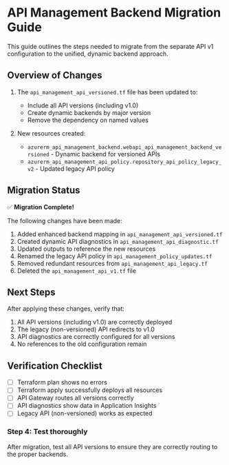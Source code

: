 # API Management Backend Migration Guide

This guide outlines the steps needed to migrate from the separate API v1 configuration to the unified, dynamic backend approach.

## Overview of Changes

1. The `api_management_api_versioned.tf` file has been updated to:
   - Include all API versions (including v1.0)
   - Create dynamic backends by major version
   - Remove the dependency on named values

2. New resources created:
   - `azurerm_api_management_backend.webapi_api_management_backend_versioned` - Dynamic backend for versioned APIs
   - `azurerm_api_management_api_policy.repository_api_policy_legacy_v2` - Updated legacy API policy

## Migration Status

✅ **Migration Complete!**

The following changes have been made:

1. Added enhanced backend mapping in `api_management_api_versioned.tf`
2. Created dynamic API diagnostics in `api_management_api_diagnostic.tf`
3. Updated outputs to reference the new resources
4. Renamed the legacy API policy in `api_management_policy_updates.tf`
5. Removed redundant resources from `api_management_api_legacy.tf`
6. Deleted the `api_management_api_v1.tf` file

## Next Steps

After applying these changes, verify that:

1. All API versions (including v1.0) are correctly deployed
2. The legacy (non-versioned) API redirects to v1.0
3. API diagnostics are correctly configured for all versions
4. No references to the old configuration remain

## Verification Checklist

- [ ] Terraform plan shows no errors
- [ ] Terraform apply successfully deploys all resources
- [ ] API Gateway routes all versions correctly
- [ ] API diagnostics show data in Application Insights
- [ ] Legacy API (non-versioned) works as expected

### Step 4: Test thoroughly

After migration, test all API versions to ensure they are correctly routing to the proper backends.
